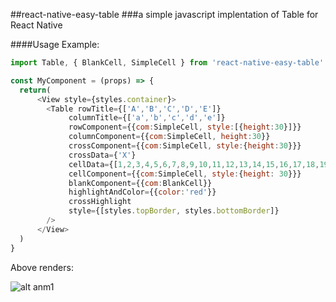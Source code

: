 ##react-native-easy-table
###a simple javascript implentation of Table for React Native

####Usage Example:
```javascript
import Table, { BlankCell, SimpleCell } from 'react-native-easy-table'

const MyComponent = (props) => {
  return(
      <View style={styles.container}>
        <Table rowTitle={['A','B','C','D','E']}
             columnTitle={['a','b','c','d','e']}
             rowComponent={{com:SimpleCell, style:[{height:30}]}}
             columnComponent={{com:SimpleCell, height:30}}
             crossComponent={{com:SimpleCell, style:{height:30}}}
             crossData={'X'}
             cellData={[1,2,3,4,5,6,7,8,9,10,11,12,13,14,15,16,17,18,19,20,21,22,23,24,25]}
             cellComponent={{com:SimpleCell, style:{height: 30}}}
             blankComponent={{com:BlankCell}}
             highlightAndColor={{color:'red'}}
             crossHighlight
             style={[styles.topBorder, styles.bottomBorder]}
        />
      </View>
  )
}
```
Above renders:

![alt anm1](https://github.com/pandafeeder/react-native-easy-table/blob/master/screenshoot/QQ20170224-011233-HD.gif)
